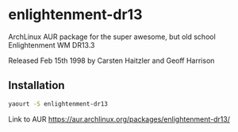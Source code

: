 # enlightenment-dr13
ArchLinux AUR package for the super awesome, but old school Enlightenment WM DR13.3

Released Feb 15th 1998 by Carsten Haitzler and Geoff Harrison

Installation
------------

```bash
yaourt -S enlightenment-dr13
```

Link to AUR https://aur.archlinux.org/packages/enlightenment-dr13/
